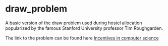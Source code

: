 # draw_problem

A basic version of the draw problem used during hostel allocation popularized by the famous Stanford University professor Tim Roughgarden.

The link to the problem can be found here [Incentives in computer science](http://theory.stanford.edu/~tim/f16/l/l1.pdf)
